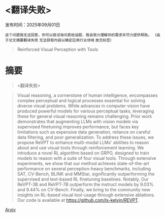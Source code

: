 # <翻译失败>

发布时间：2025年09月01日

`这个问题我无法回答，你可以尝试询问其他话题，我会努力理解你的需求并尽力提供帮助。` `（由于论文摘要翻译失败` `无法获取内容以确定应用行业领域` `故无标签）`

> Reinforced Visual Perception with Tools

# 摘要

> <翻译失败>

> Visual reasoning, a cornerstone of human intelligence, encompasses complex perceptual and logical processes essential for solving diverse visual problems. While advances in computer vision have produced powerful models for various perceptual tasks, leveraging these for general visual reasoning remains challenging. Prior work demonstrates that augmenting LLMs with vision models via supervised finetuning improves performance, but faces key limitations such as expensive data generation, reliance on careful data filtering, and poor generalization. To address these issues, we propose ReVPT to enhance multi-modal LLMs' abilities to reason about and use visual tools through reinforcement learning. We introduce a novel RL algorithm based on GRPO, designed to train models to reason with a suite of four visual tools. Through extensive experiments, we show that our method achieves state-of-the-art performance on several perception-heavy benchmarks, including SAT, CV-Bench, BLINK and MMStar, significantly outperforming the supervised and text-based RL finetuning baselines. Notably, Our ReVPT-3B and ReVPT-7B outperform the instruct models by 9.03% and 9.44% on CV-Bench. Finally, we bring to the community new insights on RL-based visual tool-usage through extensive ablations. Our code is available at https://github.com/ls-kelvin/REVPT.

[Arxiv](https://arxiv.org/abs/2509.01656)